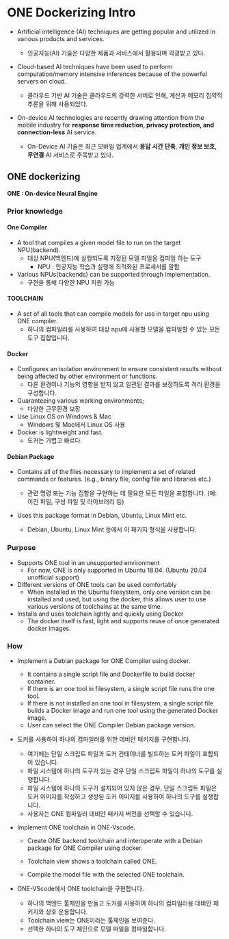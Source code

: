 # ONE Dockerizing Intro

- Artificial intelligence (AI) techniques are getting popular and utilized in various products and services. 
    - 인공지능(AI) 기술은 다양한 제품과 서비스에서 활용되며 각광받고 있다.

- Cloud-based AI techniques have been used to perform computation/memory intensive inferences because of the powerful servers on cloud.
    - 클라우드 기반 AI 기술은 클라우드의 강력한 서버로 인해, 계산과 메모리 집약적 추론을 위해 사용되었다.

- On-device AI technologies are recently drawing attention from the mobile industry for **response time reduction, privacy protection, and connection-less** AI service.
    - On-Device AI 기술은 최근 모바일 업계에서 **응답 시간 단축**, **개인 정보 보호**, **무연결** AI 서비스로 주목받고 있다.



## ONE dockerizing

**ONE : On-device Neural Engine**

### Prior knowledge

#### One Compiler 

- A tool that compiles a given model file to run on the target NPU(backend).
    - 대상 NPU(백엔드)에 실행되도록 지정된 모델 파일을 컴파일 하는 도구 
        - NPU : 인공지능 학습과 실행에 최적화된 프로세서를 말함 
- Various NPUs(backends) can be supported through implementation.
    - 구현을 통해 다양한 NPU 지원 가능 

#### TOOLCHAIN

- A set of all tools that can compile models for use in target npu using ONE compiler.
    - 하나의 컴파일러를 사용하여 대상 npu에 사용할 모델을 컴파일할 수 있는 모든 도구 집합입니다.

#### Docker 

- Configures an isolation environment to ensure consistent results without being affected by other environment or functions.
    - 다른 환경이나 기능의 영향을 받지 않고 일관된 결과를 보장하도록 격리 환경을 구성합니다.
- Guaranteeing various working environments;
    - 다양한 근무환경 보장
- Use Linux OS on Windows & Mac
    - Windows 및 Mac에서 Linux OS 사용
- Docker is lightweight and fast.
    - 도커는 가볍고 빠르다.

#### Debian Package

- Contains all of the files necessary to implement a set of related commands or features. (e.g., binary file, config file and libraries etc.)
    - 관련 명령 또는 기능 집합을 구현하는 데 필요한 모든 파일을 포함합니다. (예: 이진 파일, 구성 파일 및 라이브러리 등)

- Uses this package format in Debian, Ubuntu, Linux Mint etc.
    - Debian, Ubuntu, Linux Mint 등에서 이 패키지 형식을 사용합니다.



### Purpose 

- Supports ONE tool in an unsupported environment
    - For now, ONE is only supported in Ubuntu 18.04. (Ubuntu 20.04 unofficial support)
- Different versions of ONE tools can be used comfortably
    - When installed in the Ubuntu filesystem, only one version can be installed and used, but using the docker, this allows user to use various versions of toolchains at the same time.
- Installs and uses toolchain lightly and quickly using Docker
    - The docker itself is fast, light and supports reuse of once generated docker images.



### How

- Implement a Debian package for ONE Compiler using docker.
    - It contains a single script file and Dockerfile to build docker container.
    - If there is an one tool in filesystem, a single script file runs the one tool.
    - If there is not installed an one tool in filesystem, a single script file builds a Docker image and run one tool using the generated Docker image.
    - User can select the ONE Compiler Debian package version.

- 도커를 사용하여 하나의 컴파일러를 위한 데비안 패키지를 구현합니다.
    - 여기에는 단일 스크립트 파일과 도커 컨테이너를 빌드하는 도커 파일이 포함되어 있습니다.
    - 파일 시스템에 하나의 도구가 있는 경우 단일 스크립트 파일이 하나의 도구를 실행합니다.
    - 파일 시스템에 하나의 도구가 설치되어 있지 않은 경우, 단일 스크립트 파일은 도커 이미지를 작성하고 생성된 도커 이미지를 사용하여 하나의 도구를 실행합니다.
    - 사용자는 ONE 컴파일러 데비안 패키지 버전을 선택할 수 있습니다.

- Implement ONE toolchain in ONE-Vscode.

    - Create ONE backend toolchain and interoperate with a Debian package for ONE Compiler using docker.

    - Toolchain view shows a toolchain called ONE.

    - Compile the model file with the selected ONE toolchain.

- ONE-VScode에서 ONE toolchain을 구현합니다. 

    - 하나의 백엔드 툴체인을 만들고 도커를 사용하여 하나의 컴파일러용 데비안 패키지와 상호 운용합니다.
    - Toolchain view는 ONE이라는 툴체인을 보여준다.
    - 선택한 하나의 도구 체인으로 모델 파일을 컴파일합니다.
